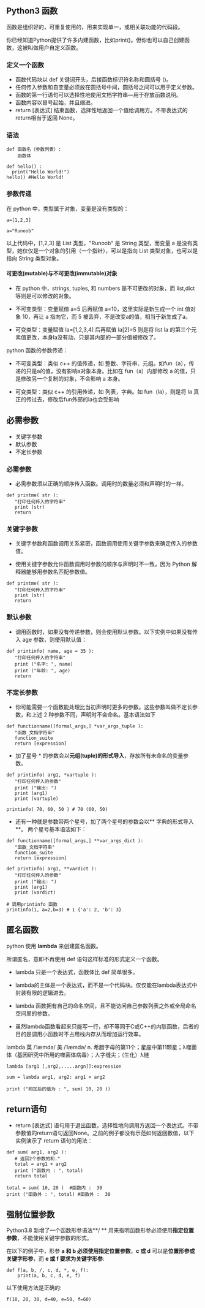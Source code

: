 ## Python3 函数

函数是组织好的，可重复使用的，用来实现单一，或相关联功能的代码段。

你已经知道Python提供了许多内建函数，比如print()。但你也可以自己创建函数，这被叫做用户自定义函数。

### 定义一个函数

*  函数代码块以 def 关键词开头，后接函数标识符名称和圆括号 ()。
*  任何传入参数和自变量必须放在圆括号中间，圆括号之间可以用于定义参数。
*  函数的第一行语句可以选择性地使用文档字符串—用于存放函数说明。
*  函数内容以冒号起始，并且缩进。
*  return [表达式] 结束函数，选择性地返回一个值给调用方。不带表达式的return相当于返回 None。

### 语法
```
def 函数名（参数列表）:
    函数体
```

```
def hello() :
  print("Hello World!")
hello() #Hello World!
```

### 参数传递
在 python 中，类型属于对象，变量是没有类型的：

```
a=[1,2,3]

a="Runoob"
```

以上代码中，[1,2,3] 是 List 类型，"Runoob" 是 String 类型，而变量 a 是没有类型，她仅仅是一个对象的引用（一个指针），可以是指向 List 类型对象，也可以是指向 String 类型对象。

#### 可更改(mutable)与不可更改(immutable)对象

* 在 python 中，strings, tuples, 和 numbers 是不可更改的对象，而 list,dict 等则是可以修改的对象。

* 不可变类型：变量赋值 a=5 后再赋值 a=10，这里实际是新生成一个 int 值对象 10，再让 a 指向它，而 5 被丢弃，不是改变a的值，相当于新生成了a。

* 可变类型：变量赋值 la=[1,2,3,4] 后再赋值 la[2]=5 则是将 list la 的第三个元素值更改，本身la没有动，只是其内部的一部分值被修改了。

python 函数的参数传递：

* 不可变类型：类似 c++ 的值传递，如 整数、字符串、元组。如fun（a），传递的只是a的值，没有影响a对象本身。比如在 fun（a）内部修改 a 的值，只是修改另一个复制的对象，不会影响 a 本身。

* 可变类型：类似 c++ 的引用传递，如 列表，字典。如 fun（la），则是将 la 真正的传过去，修改后fun外部的la也会受影响

## 必需参数

* 关键字参数
* 默认参数
* 不定长参数

### 必需参数
* 必需参数须以正确的顺序传入函数。调用时的数量必须和声明时的一样。

```
def printme( str ):
   "打印任何传入的字符串"
   print (str)
   return
```

### 关键字参数
* 关键字参数和函数调用关系紧密，函数调用使用关键字参数来确定传入的参数值。

* 使用关键字参数允许函数调用时参数的顺序与声明时不一致，因为 Python 解释器能够用参数名匹配参数值。

```
def printme( str ):
   "打印任何传入的字符串"
   print (str)
   return
```

### 默认参数

* 调用函数时，如果没有传递参数，则会使用默认参数。以下实例中如果没有传入 age 参数，则使用默认值：

```
def printinfo( name, age = 35 ):
   "打印任何传入的字符串"
   print ("名字: ", name)
   print ("年龄: ", age)
   return
```

### 不定长参数

* 你可能需要一个函数能处理比当初声明时更多的参数。这些参数叫做不定长参数，和上述 2 种参数不同，声明时不会命名。基本语法如下

```
def functionname([formal_args,] *var_args_tuple ):
   "函数_文档字符串"
   function_suite
   return [expression]
```

* 加了星号 * 的参数会以**元组(tuple)的形式导入**，存放所有未命名的变量参数。

```
def printinfo( arg1, *vartuple ):
   "打印任何传入的参数"
   print ("输出: ")
   print (arg1)
   print (vartuple)

printinfo( 70, 60, 50 ) # 70 (60, 50)
```

* 还有一种就是参数带两个星号，加了两个星号的参数会以** 字典的形式导入**。 两个星号基本语法如下：

```
def functionname([formal_args,] **var_args_dict ):
   "函数_文档字符串"
   function_suite
   return [expression]
```

```
def printinfo( arg1, **vardict ):
   "打印任何传入的参数"
   print ("输出: ")
   print (arg1)
   print (vardict)
 
# 调用printinfo 函数
printinfo(1, a=2,b=3) # 1 {'a': 2, 'b': 3}
```

## 匿名函数

python 使用 **lambda** 来创建匿名函数。

所谓匿名，意即不再使用 def 语句这样标准的形式定义一个函数。

* lambda 只是一个表达式，函数体比 def 简单很多。

* lambda的主体是一个表达式，而不是一个代码块。仅仅能在lambda表达式中封装有限的逻辑进去。

* lambda 函数拥有自己的命名空间，且不能访问自己参数列表之外或全局命名空间里的参数。

* 虽然lambda函数看起来只能写一行，却不等同于C或C++的内联函数，后者的目的是调用小函数时不占用栈内存从而增加运行效率。

lambda 英 /ˈlæmdə/  美 /ˈlæmdə/ n. 希腊字母的第11个；星座中第11颗星；λ噬菌体（基因研究中所用的噬菌体病毒）；人字缝尖；（生化）λ链
 
```
lambda [arg1 [,arg2,.....argn]]:expression
```

```
sum = lambda arg1, arg2: arg1 + arg2

print ("相加后的值为 : ", sum( 10, 20 ))
```

## return语句

* return [表达式] 语句用于退出函数，选择性地向调用方返回一个表达式。不带参数值的return语句返回None。之前的例子都没有示范如何返回数值，以下实例演示了 return 语句的用法：

```
def sum( arg1, arg2 ):
   # 返回2个参数的和."
   total = arg1 + arg2
   print ("函数内 : ", total)
   return total

total = sum( 10, 20 )  #函数内 :  30
print ("函数外 : ", total) #函数外 :  30
```

## 强制位置参数

Python3.8 新增了一个函数形参语法**/ ** 用来指明函数形参必须使用**指定位置参数**，不能使用关键字参数的形式。

在以下的例子中，形参 **a 和 b **必须使用**指定位置参数**，**c 或 d** 可以是**位置形参或关键字形参**，而 **e 或 f **要求为**关键字形参**:

```
def f(a, b, /, c, d, *, e, f):
    print(a, b, c, d, e, f)
```

以下使用方法是正确的:
```
f(10, 20, 30, d=40, e=50, f=60)
```